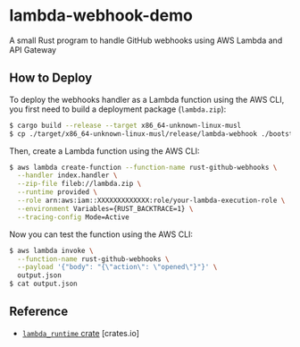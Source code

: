 # lambda-webhook-demo
A small Rust program to handle GitHub webhooks using AWS Lambda and API Gateway

## How to Deploy
To deploy the webhooks handler as a Lambda function using the AWS CLI, you first need to build a deployment package (`lambda.zip`):
```sh
$ cargo build --release --target x86_64-unknown-linux-musl
$ cp ./target/x86_64-unknown-linux-musl/release/lambda-webhook ./bootstrap && zip lambda.zip bootstrap && rm bootstrap
```

Then, create a Lambda function using the AWS CLI:
```sh
$ aws lambda create-function --function-name rust-github-webhooks \
  --handler index.handler \
  --zip-file fileb://lambda.zip \
  --runtime provided \
  --role arn:aws:iam::XXXXXXXXXXXXX:role/your-lambda-execution-role \
  --environment Variables={RUST_BACKTRACE=1} \
  --tracing-config Mode=Active
```

Now you can test the function using the AWS CLI:
```sh
$ aws lambda invoke \
  --function-name rust-github-webhooks \
  --payload '{"body": "{\"action\": \"opened\"}"}' \
  output.json
$ cat output.json
```

## Reference
- [`lambda_runtime` crate](https://crates.io/crates/lambda_runtime) [crates.io]
